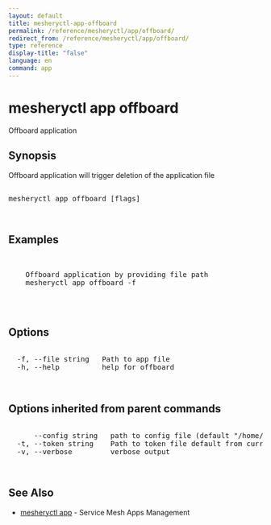 ```yaml
---
layout: default
title: mesheryctl-app-offboard
permalink: /reference/mesheryctl/app/offboard/
redirect_from: /reference/mesheryctl/app/offboard/
type: reference
display-title: "false"
language: en
command: app
---
```


# mesheryctl app offboard

Offboard application

## Synopsis

Offboard application will trigger deletion of the application file

<pre class='codeblock-pre'>
<div class='codeblock'>
mesheryctl app offboard [flags]

</div>
</pre> 

## Examples

<pre class='codeblock-pre'>
<div class='codeblock'>

	Offboard application by providing file path
	mesheryctl app offboard -f <filepath>
	

</div>
</pre> 

## Options

<pre class='codeblock-pre'>
<div class='codeblock'>
  -f, --file string   Path to app file
  -h, --help          help for offboard

</div>
</pre>

## Options inherited from parent commands

<pre class='codeblock-pre'>
<div class='codeblock'>
      --config string   path to config file (default "/home/admin-pc/.meshery/config.yaml")
  -t, --token string    Path to token file default from current context
  -v, --verbose         verbose output

</div>
</pre>

## See Also

* [mesheryctl app](app/)	 - Service Mesh Apps Management


